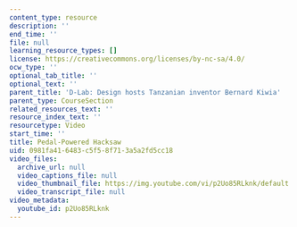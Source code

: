 ```yaml
---
content_type: resource
description: ''
end_time: ''
file: null
learning_resource_types: []
license: https://creativecommons.org/licenses/by-nc-sa/4.0/
ocw_type: ''
optional_tab_title: ''
optional_text: ''
parent_title: 'D-Lab: Design hosts Tanzanian inventor Bernard Kiwia'
parent_type: CourseSection
related_resources_text: ''
resource_index_text: ''
resourcetype: Video
start_time: ''
title: Pedal-Powered Hacksaw
uid: 0981fa41-6483-c5f5-8f71-3a5a2fd5cc18
video_files:
  archive_url: null
  video_captions_file: null
  video_thumbnail_file: https://img.youtube.com/vi/p2Uo85RLknk/default.jpg
  video_transcript_file: null
video_metadata:
  youtube_id: p2Uo85RLknk
---
```

